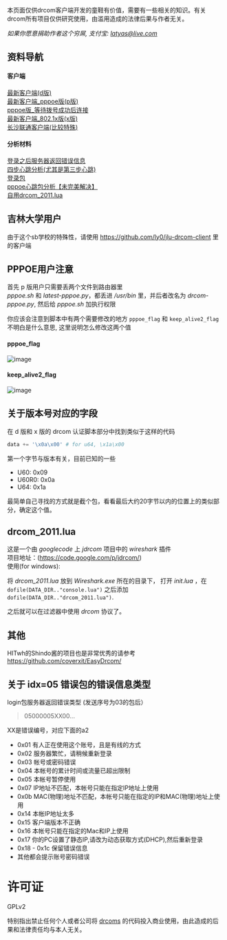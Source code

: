 本页面仅供drcom客户端开发的童鞋有价值，需要有一些相关的知识。有关drcom所有项目仅供研究使用，由滥用造成的法律后果与作者无关。

*如果你愿意捐助作者这个穷屌, 支付宝: latyas@live.com*


资料导航
---------------------

#### 客户端

[最新客户端(d版)](https://github.com/drcoms/generic/blob/master/latest-wired.py) <br>
[最新客户端_pppoe版(p版)](https://github.com/drcoms/generic/blob/master/latest-pppoe.py) <br>
[pppoe版_等待拨号成功后连接](https://github.com/drcoms/generic/blob/master/pppoe.sh) <br>
[最新客户端_802.1x版(x版)](https://github.com/drcoms/drcom8021x) <br>
[长沙联通客户端(比较特殊)](https://github.com/drcoms/generic/blob/master/长沙联通.py)

#### 分析材料
[登录之后服务器返回错误信息](https://github.com/drcoms/generic/blob/master/errorno.md) <br>
[四步心跳分析(尤其是第三步心跳)](https://github.com/drcoms/generic/blob/master/heart-beats.md) <br>
[登录包](https://github.com/drcoms/generic/blob/master/login.md) <br>
[pppoe心跳包分析【未完美解决】](https://github.com/drcoms/generic/blob/master/pppoe.md) <br>
[自用drcom_2011.lua](https://github.com/drcoms/generic/blob/master/drcom_2011.lua)

吉林大学用户
------------------
由于这个sb学校的特殊性，请使用 https://github.com/ly0/jlu-drcom-client 里的客户端

PPPOE用户注意
------------------
首先 p 版用户只需要丢两个文件到路由器里 <br>
*pppoe.sh* 和 *latest-pppoe.py*，都丢进 */usr/bin* 里，并后者改名为 *drcom-pppoe.py*, 然后给 *pppoe.sh* 加执行权限


你应该会注意到脚本中有两个需要修改的地方 `pppoe_flag` 和 `keep_alive2_flag` 不明白是什么意思, 这里说明怎么修改这两个值

#### pppoe_flag
![image](https://raw.githubusercontent.com/drcoms/generic/master/images/pppoe1.jpg)

#### keep_alive2_flag
![image](https://raw.githubusercontent.com/drcoms/generic/master/images/pppoe2.jpg)


关于版本号对应的字段
-------------------
在 d 版和 x 版的 drcom 认证脚本部分中找到类似于这样的代码

```python
data += '\x0a\x00' # for u64, \x1a\x00
```

第一个字节与版本有关，目前已知的一些

* U60: 0x09
* U60R0: 0x0a
* U64: 0x1a

最简单自己寻找的方式就是截个包，看看最后大约20字节以内的位置上的类似部分，确定这个值。

drcom_2011.lua
---------------------
这是一个由 *googlecode* 上 *jdrcom* 项目中的 *wireshark* 插件 <br>
项目地址：(https://code.google.com/p/jdrcom/) <br>
使用(for windows):

将 *drcom_2011.lua* 放到 *Wireshark.exe* 所在的目录下， 打开 *init.lua* ，在 `dofile(DATA_DIR.."console.lua")` 之后添加 `dofile(DATA_DIR.."drcom_2011.lua")`.

之后就可以在过滤器中使用 *drcom* 协议了。

其他
-------------------
HITwh的Shindo酱的项目也是非常优秀的请参考 <br>
https://github.com/coverxit/EasyDrcom/


关于 idx=05 错误包的错误信息类型
---------------------

login包服务器返回错误类型 (发送序号为03的包后）<br>
> 05000005XX00...

XX是错误编号，对应下面的a2

* 0x01 有人正在使用这个账号，且是有线的方式
* 0x02 服务器繁忙，请稍候重新登录
* 0x03 帐号或密码错误
* 0x04 本帐号的累计时间或流量已超出限制
* 0x05 本帐号暂停使用
* 0x07 IP地址不匹配，本帐号只能在指定IP地址上使用 
* 0x0b MAC(物理)地址不匹配，本帐号只能在指定的IP和MAC(物理)地址上使用
* 0x14 本帐IP地址太多
* 0x15 客户端版本不正确
* 0x16 本帐号只能在指定的Mac和IP上使用
* 0x17 你的PC设置了静态IP,请改为动态获取方式(DHCP),然后重新登录
* 0x18 - 0x1c 保留错误信息
* 其他都会提示账号密码错误


# 许可证

GPLv2

特别指出禁止任何个人或者公司将 [drcoms](http://github.com/drcoms/) 的代码投入商业使用，由此造成的后果和法律责任均与本人无关。 


